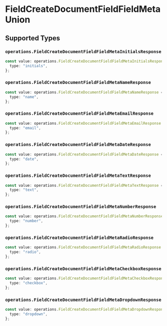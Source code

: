 # FieldCreateDocumentFieldFieldMetaUnion


## Supported Types

### `operations.FieldCreateDocumentFieldFieldMetaInitialsResponse`

```typescript
const value: operations.FieldCreateDocumentFieldFieldMetaInitialsResponse = {
  type: "initials",
};
```

### `operations.FieldCreateDocumentFieldFieldMetaNameResponse`

```typescript
const value: operations.FieldCreateDocumentFieldFieldMetaNameResponse = {
  type: "name",
};
```

### `operations.FieldCreateDocumentFieldFieldMetaEmailResponse`

```typescript
const value: operations.FieldCreateDocumentFieldFieldMetaEmailResponse = {
  type: "email",
};
```

### `operations.FieldCreateDocumentFieldFieldMetaDateResponse`

```typescript
const value: operations.FieldCreateDocumentFieldFieldMetaDateResponse = {
  type: "date",
};
```

### `operations.FieldCreateDocumentFieldFieldMetaTextResponse`

```typescript
const value: operations.FieldCreateDocumentFieldFieldMetaTextResponse = {
  type: "text",
};
```

### `operations.FieldCreateDocumentFieldFieldMetaNumberResponse`

```typescript
const value: operations.FieldCreateDocumentFieldFieldMetaNumberResponse = {
  type: "number",
};
```

### `operations.FieldCreateDocumentFieldFieldMetaRadioResponse`

```typescript
const value: operations.FieldCreateDocumentFieldFieldMetaRadioResponse = {
  type: "radio",
};
```

### `operations.FieldCreateDocumentFieldFieldMetaCheckboxResponse`

```typescript
const value: operations.FieldCreateDocumentFieldFieldMetaCheckboxResponse = {
  type: "checkbox",
};
```

### `operations.FieldCreateDocumentFieldFieldMetaDropdownResponse`

```typescript
const value: operations.FieldCreateDocumentFieldFieldMetaDropdownResponse = {
  type: "dropdown",
};
```

